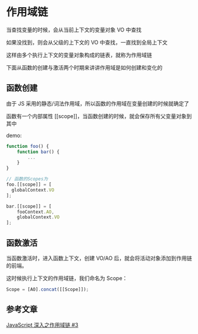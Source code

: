 # 作用域链

当查找变量的时候，会从当前上下文的变量对象 VO 中查找

如果没找到，则会从父级的上下文的 VO 中查找，一直找到全局上下文

这样由多个执行上下文的变量对象构成的链表，就称为作用域链

下面从函数的创建与激活两个时期来讲讲作用域是如何创建和变化的

## 函数创建

由于 JS 采用的静态/词法作用域，所以函数的作用域在变量创建的时候就确定了

函数有一个内部属性 [[scope]]，当函数创建的时候，就会保存所有父变量对象到其中

demo:

```js
function foo() {
    function bar() {
        ...
    }
}

// 函数的Scopes为
foo.[[scope]] = [
  globalContext.VO
];

bar.[[scope]] = [
    fooContext.AO,
    globalContext.VO
];
```

## 函数激活

当函数激活时，进入函数上下文，创建 VO/AO 后，就会将活动对象添加到作用链的前端。

这时候执行上下文的作用域链，我们命名为 Scope：

```js
Scope = [AO].concat([[Scope]]);
```

## 参考文章

[JavaScript 深入之作用域链 #3](https://github.com/mqyqingfeng/Blog/issues/3)
